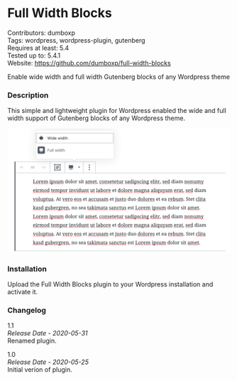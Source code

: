 # Full Width Blocks
Contributors: dumboxp  
Tags: wordpress, wordpress-plugin, gutenberg  
Requires at least: 5.4  
Tested up to: 5.4.1  
Website: https://github.com/dumboxp/full-width-blocks  

Enable wide width and full width Gutenberg blocks of any Wordpress theme

### Description

This simple and lightweight plugin for Wordpress enabled the wide and full width support of Gutenberg blocks of any Wordpress theme.

![Preview](/full-width-blocks-1.png)

### Installation

Upload the Full Width Blocks plugin to your Wordpress installation and activate it.

### Changelog

1.1  
*Release Date - 2020-05-31*  
Renamed plugin.

1.0  
*Release Date - 2020-05-25*  
Initial verion of plugin.
